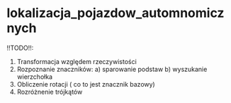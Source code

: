 # lokalizacja_pojazdow_automnomicznych
!!TODO!!:
1) Transformacja względem rzeczywistości
2) Rozpoznanie znaczników: 
    a) sparowanie podstaw
    b) wyszukanie wierzchołka
3) Obliczenie rotacji ( co to jest znacznik bazowy)
4) Rozróżnenie trójkątów